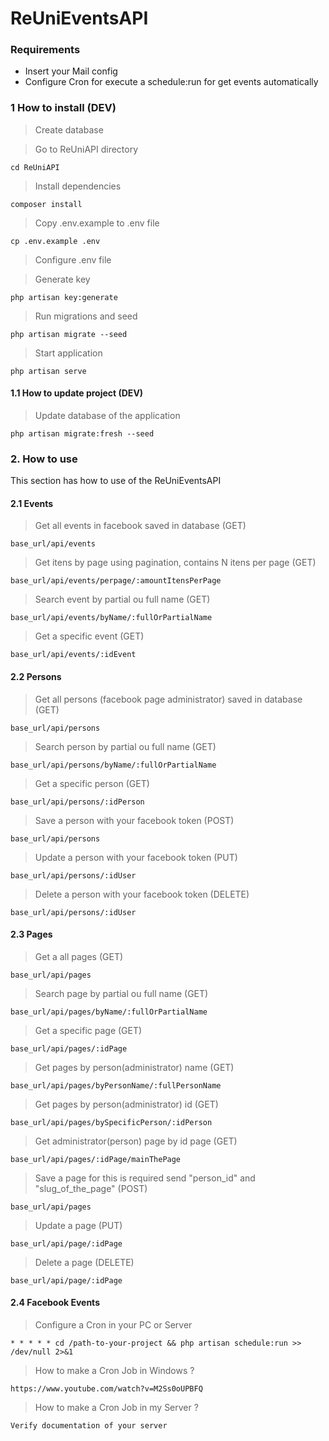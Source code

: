 # ReUniEventsAPI

### Requirements

* Insert your Mail config
* Configure Cron for execute a schedule:run for get events automatically

### 1 How to install (DEV)

> Create database

> Go to ReUniAPI directory

```
cd ReUniAPI
```

> Install dependencies

```
composer install
```

> Copy .env.example to .env file

```
cp .env.example .env
```

> Configure .env file

> Generate key

```
php artisan key:generate
```

> Run migrations and seed

```
php artisan migrate --seed
```

> Start application
```
php artisan serve
```

#### 1.1 How to update project (DEV)

> Update database of the application
```
php artisan migrate:fresh --seed
```

### 2. How to use

This section has how to use of the ReUniEventsAPI

#### 2.1 Events

> Get all events in facebook saved in database (GET)

```
base_url/api/events
```


> Get itens by page using pagination, contains N itens per page (GET)

```
base_url/api/events/perpage/:amountItensPerPage
```
> Search event by partial ou full name (GET)

```
base_url/api/events/byName/:fullOrPartialName
```

> Get a specific event (GET)

```
base_url/api/events/:idEvent
```

#### 2.2 Persons

> Get all persons (facebook page administrator) saved in database (GET)

```
base_url/api/persons
```

> Search person by partial ou full name (GET)

```
base_url/api/persons/byName/:fullOrPartialName
```

> Get a specific person (GET)

```
base_url/api/persons/:idPerson
```

> Save a person with your facebook token (POST)

```
base_url/api/persons
```

> Update a person with your facebook token (PUT)

```
base_url/api/persons/:idUser
```


> Delete a person with your facebook token (DELETE)

```
base_url/api/persons/:idUser
```

#### 2.3 Pages

> Get a all pages (GET)

```
base_url/api/pages
```

> Search page by partial ou full name (GET)

```
base_url/api/pages/byName/:fullOrPartialName
```

> Get a specific page (GET)

```
base_url/api/pages/:idPage
```

> Get pages by person(administrator) name (GET)

```
base_url/api/pages/byPersonName/:fullPersonName
```

> Get pages by person(administrator) id (GET)

```
base_url/api/pages/bySpecificPerson/:idPerson
```

> Get administrator(person) page by id page (GET)

```
base_url/api/pages/:idPage/mainThePage
```

> Save a page for this is required send "person_id" and "slug_of_the_page" (POST)

```
base_url/api/pages
```

> Update a page (PUT)

```
base_url/api/page/:idPage
```


> Delete a page (DELETE)

```
base_url/api/page/:idPage
```

#### 2.4 Facebook Events

> Configure a Cron in your PC or Server

```
* * * * * cd /path-to-your-project && php artisan schedule:run >> /dev/null 2>&1
```

> How to make a Cron Job in Windows ?

```
https://www.youtube.com/watch?v=M2Ss0oUPBFQ
```

> How to make a Cron Job in my Server ?

```
Verify documentation of your server
```


